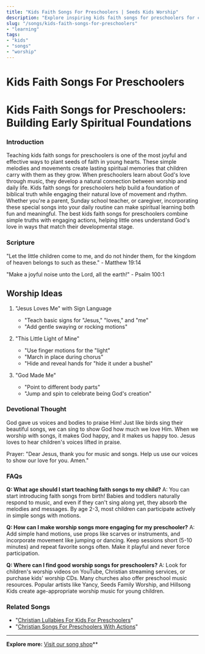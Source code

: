 ```yaml
---
title: "Kids Faith Songs For Preschoolers | Seeds Kids Worship"
description: "Explore inspiring kids faith songs for preschoolers for children's worship and faith development. Biblical music resources for families and ministry."
slug: "/songs/kids-faith-songs-for-preschoolers"
- "learning"
tags:
- "kids"
- "songs"
- "worship"
---
```


# Kids Faith Songs For Preschoolers

# Kids Faith Songs for Preschoolers: Building Early Spiritual Foundations

### Introduction
Teaching kids faith songs for preschoolers is one of the most joyful and effective ways to plant seeds of faith in young hearts. These simple melodies and movements create lasting spiritual memories that children carry with them as they grow. When preschoolers learn about God's love through music, they develop a natural connection between worship and daily life. Kids faith songs for preschoolers help build a foundation of biblical truth while engaging their natural love of movement and rhythm. Whether you're a parent, Sunday school teacher, or caregiver, incorporating these special songs into your daily routine can make spiritual learning both fun and meaningful. The best kids faith songs for preschoolers combine simple truths with engaging actions, helping little ones understand God's love in ways that match their developmental stage.

### Scripture
"Let the little children come to me, and do not hinder them, for the kingdom of heaven belongs to such as these." - Matthew 19:14

"Make a joyful noise unto the Lord, all the earth!" - Psalm 100:1

## Worship Ideas
1. "Jesus Loves Me" with Sign Language
   - "Teach basic signs for "Jesus," "loves," and "me"
   - "Add gentle swaying or rocking motions"

2. "This Little Light of Mine"
   - "Use finger motions for the "light"
   - "March in place during chorus"
   - "Hide and reveal hands for "hide it under a bushel"

3. "God Made Me"
   - "Point to different body parts"
   - "Jump and spin to celebrate being God's creation"

### Devotional Thought
God gave us voices and bodies to praise Him! Just like birds sing their beautiful songs, we can sing to show God how much we love Him. When we worship with songs, it makes God happy, and it makes us happy too. Jesus loves to hear children's voices lifted in praise.

Prayer: "Dear Jesus, thank you for music and songs. Help us use our voices to show our love for you. Amen."

### FAQs
**Q: What age should I start teaching faith songs to my child?**
A: You can start introducing faith songs from birth! Babies and toddlers naturally respond to music, and even if they can't sing along yet, they absorb the melodies and messages. By age 2-3, most children can participate actively in simple songs with motions.

**Q: How can I make worship songs more engaging for my preschooler?**
A: Add simple hand motions, use props like scarves or instruments, and incorporate movement like jumping or dancing. Keep sessions short (5-10 minutes) and repeat favorite songs often. Make it playful and never force participation.

**Q: Where can I find good worship songs for preschoolers?**
A: Look for children's worship videos on YouTube, Christian streaming services, or purchase kids' worship CDs. Many churches also offer preschool music resources. Popular artists like Yancy, Seeds Family Worship, and Hillsong Kids create age-appropriate worship music for young children.

### Related Songs

- "[Christian Lullabies For Kids For Preschoolers](/songs/christian-lullabies-for-kids-for-preschoolers/)"
- "[Christian Songs For Preschoolers With Actions](/songs/christian-songs-for-preschoolers-with-actions/)"

---

**Explore more:** [Visit our song shop](https://seedskidsworship.com/shop)**

<!-- Schema Markup -->
<script type="application/ld+json">
{
  "@context": "https://schema.org",
  "@type": "MusicRecording",
  "name": "Kids Faith Songs For Preschoolers",
  "byArtist": {
    "@type": "MusicGroup",
    "name": "Seeds Kids Worship"
  },
  "isFamilyFriendly": true,
  "url": "https://seedskidsworship.com/songs/kids-faith-songs-for-preschoolers/"
}
</script>